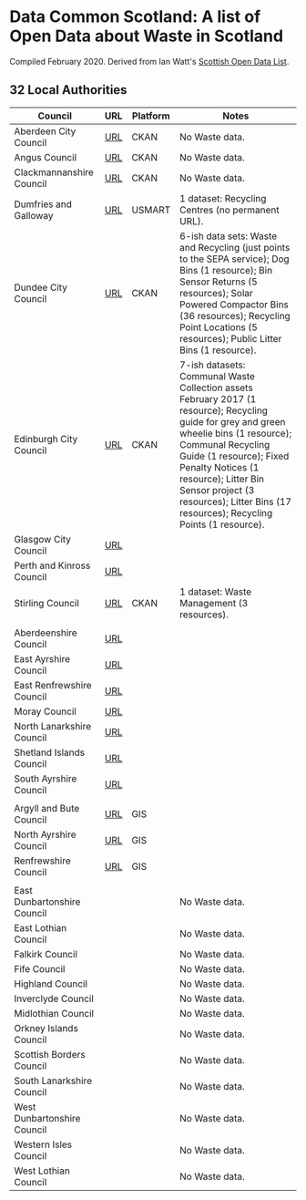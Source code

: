 # Data Common Scotland: A list of Open Data about Waste in Scotland

Compiled February 2020. Derived from Ian Watt's [Scottish Open Data List](https://github.com/watty62/SOD).


## 32 Local Authorities

Council|URL|Platform|Notes
---|---|---|---
Aberdeen City Council|[URL](http://data.aberdeencity.gov.uk)|CKAN|No Waste data.
Angus Council|[URL](http://opendata.angus.gov.uk)|CKAN|No Waste data.
Clackmannanshire Council| [URL](http://gis.clacksweb.org.uk)|CKAN|No Waste data.
Dumfries and Galloway|[URL](https://usmart.io/#/org/dumgal/)|USMART|1 dataset: Recycling Centres (no permanent URL).
Dundee City Council|[URL](https://data.dundeecity.gov.uk/dataset)|CKAN|6-ish data sets: Waste and Recycling (just points to the SEPA service); Dog Bins (1 resource); Bin Sensor Returns (5 resources); Solar Powered Compactor Bins (36 resources); Recycling Point Locations (5 resources); Public Litter Bins (1 resource).
Edinburgh City Council| [URL](https://edinburghopendata.info)|CKAN|7-ish datasets: Communal Waste Collection assets February 2017 (1 resource); Recycling guide for grey and green wheelie bins (1 resource); Communal Recycling Guide (1 resource); Fixed Penalty Notices (1 resource); Litter Bin Sensor project (3 resources); Litter Bins (17 resources); Recycling Points (1 resource).
Glasgow City Council| [URL](https://data.glasgow.gov.uk)||
Perth and Kinross Council|[URL](https://data.pkc.gov.uk/dataset) ||
Stirling Council|[URL](https://data.stirling.gov.uk/dataset)|CKAN|1 dataset: Waste Management (3 resources).
|||
Aberdeenshire Council|[URL](https://www.aberdeenshire.gov.uk/online/open-data/)||
East Ayrshire Council|[URL](https://www.east-ayrshire.gov.uk/CouncilAndGovernment/About-the-Council/Information-and-statistics/Open-Data.aspx)||
East Renfrewshire Council|[URL](https://data.gov.uk/publisher/east-renfrewshire-council)||
Moray Council|[URL](http://www.moray.gov.uk/moray_standard/page_110140.html)||
North Lanarkshire Council|[URL](https://data.gov.uk/search?q=%22North+Lanarkshire%22) ||
Shetland Islands Council|[URL](https://www.shetland.gov.uk/information-rights/OpenData.asp)||
South Ayrshire Council|[URL](https://www.south-ayrshire.gov.uk/opendata/)||
|||
Argyll and Bute Council|[URL](https://data-argyll-bute.opendata.arcgis.com/) |GIS|
North Ayrshire Council|[URL](https://maps-north-ayrshire.opendata.arcgis.com)|GIS|
Renfrewshire Council|[URL](http://data-ren.opendata.arcgis.com/search)|GIS|
|||
East Dunbartonshire Council|||No Waste data.
East Lothian Council|||No Waste data.
Falkirk Council|||No Waste data.
Fife Council|||No Waste data.
Highland Council|||No Waste data.
Inverclyde Council|||No Waste data.
Midlothian Council|||No Waste data.
Orkney Islands Council|||No Waste data.
Scottish Borders Council|||No Waste data.
South Lanarkshire Council|||No Waste data.
West Dunbartonshire Council|||No Waste data.
Western Isles Council|||No Waste data.
West Lothian Council|||No Waste data.

